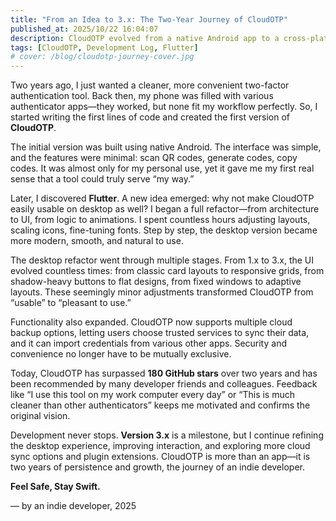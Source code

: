 ```yaml
---
title: "From an Idea to 3.x: The Two-Year Journey of CloudOTP"
published_at: 2025/10/22 16:04:07
description: CloudOTP evolved from a native Android app to a cross-platform Flutter solution over two years, documenting an indie developer's efforts to optimize UX, UI, and desktop experience.
tags: [CloudOTP, Development Log, Flutter]
# cover: /blog/cloudotp-journey-cover.jpg
---
```


Two years ago, I just wanted a cleaner, more convenient two-factor authentication tool. Back then, my phone was filled with various authenticator apps—they worked, but none fit my workflow perfectly. So, I started writing the first lines of code and created the first version of **CloudOTP**.

The initial version was built using native Android. The interface was simple, and the features were minimal: scan QR codes, generate codes, copy codes. It was almost only for my personal use, yet it gave me my first real sense that a tool could truly serve “my way.”

Later, I discovered **Flutter**. A new idea emerged: why not make CloudOTP easily usable on desktop as well? I began a full refactor—from architecture to UI, from logic to animations. I spent countless hours adjusting layouts, scaling icons, fine-tuning fonts. Step by step, the desktop version became more modern, smooth, and natural to use.

The desktop refactor went through multiple stages. From 1.x to 3.x, the UI evolved countless times: from classic card layouts to responsive grids, from shadow-heavy buttons to flat designs, from fixed windows to adaptive layouts. These seemingly minor adjustments transformed CloudOTP from “usable” to “pleasant to use.”

Functionality also expanded. CloudOTP now supports multiple cloud backup options, letting users choose trusted services to sync their data, and it can import credentials from various other apps. Security and convenience no longer have to be mutually exclusive.

Today, CloudOTP has surpassed **180 GitHub stars** over two years and has been recommended by many developer friends and colleagues. Feedback like “I use this tool on my work computer every day” or “This is much cleaner than other authenticators” keeps me motivated and confirms the original vision.

Development never stops. **Version 3.x** is a milestone, but I continue refining the desktop experience, improving interaction, and exploring more cloud sync options and plugin extensions. CloudOTP is more than an app—it is two years of persistence and growth, the journey of an indie developer.

**Feel Safe, Stay Swift.**

— by an indie developer, 2025
